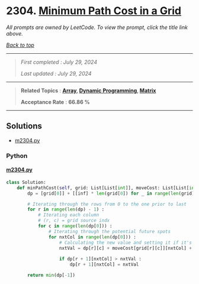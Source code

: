 # 2304. [Minimum Path Cost in a Grid](<https://leetcode.com/problems/minimum-path-cost-in-a-grid>)

*All prompts are owned by LeetCode. To view the prompt, click the title link above.*

*[Back to top](<../README.md>)*

------

> *First completed : July 29, 2024*
>
> *Last updated : July 29, 2024*

------

> **Related Topics** : **[Array](<by_topic/Array.md>), [Dynamic Programming](<by_topic/Dynamic Programming.md>), [Matrix](<by_topic/Matrix.md>)**
>
> **Acceptance Rate** : **66.86 %**

------

## Solutions

- [m2304.py](<../my-submissions/m2304.py>)
### Python
#### [m2304.py](<../my-submissions/m2304.py>)
```Python
class Solution:
    def minPathCost(self, grid: List[List[int]], moveCost: List[List[int]]) -> int:
        dp = [grid[0]] + [[inf] * len(grid[0]) for _ in range(len(grid) - 1)]

        # Iterating through the rows from 0 to the one prior to last
        for r in range(len(dp) - 1) :
            # Iterating each column
            # (r, c) = grid source indx
            for c in range(len(dp[0])) :
                # Iterating through the potential future spots
                for nxtCol in range(len(dp[0])) :
                    # Calculating the new value and setting it if it's cheaper
                    nxtVal = dp[r][c] + moveCost[grid[r][c]][nxtCol] + grid[r + 1][nxtCol]
                    
                    if dp[r + 1][nxtCol] > nxtVal :
                        dp[r + 1][nxtCol] = nxtVal

        return min(dp[-1])
```

